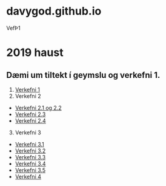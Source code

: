 # davygod.github.io
VefÞ1
# 2019 haust
## Dæmi um tiltekt í geymslu og verkefni 1.

1. [Verkefni 1]()
2. Verkefni 2
  * [Verkefni 2.1 og 2.2](verkefni_2/verkefni-21/)
  * [Verkefni 2.3](verkefni_2/verkefni-23/)
  * [Verkefni 2.4](verkefni_2/verkefni-24/)
3. Verkefni 3
  * [Verkefni 3.1](verkefni_3/verk31)
  * [Verkefni 3.2](verkefni_3/verk32)
  * [Verkefni 3.3](verkefni_3/verk33)
  * [Verkefni 3.4](verkefni_3/verk34)
  * [Verkefni 3.5](verkefni_3/verk35)
  * [Verkefni 4](verkefni_4)
